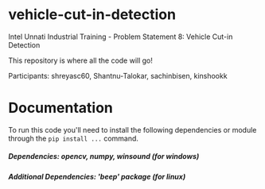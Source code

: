 # vehicle-cut-in-detection
Intel Unnati Industrial Training - Problem Statement 8: Vehicle Cut-in Detection

This repository is where all the code will go!

Participants: shreyasc60, Shantnu-Talokar, sachinbisen, kinshookk

# Documentation
To run this code you'll need to install the following dependencies or module through the 
`pip install ...` command.
##### **Dependencies**:    opencv, numpy, winsound (for windows)
##### **Additional Dependencies**:    'beep' package (for linux)
